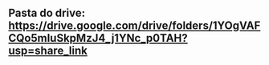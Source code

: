 ## Pasta do drive: https://drive.google.com/drive/folders/1YOgVAFCQo5mIuSkpMzJ4_j1YNc_p0TAH?usp=share_link
